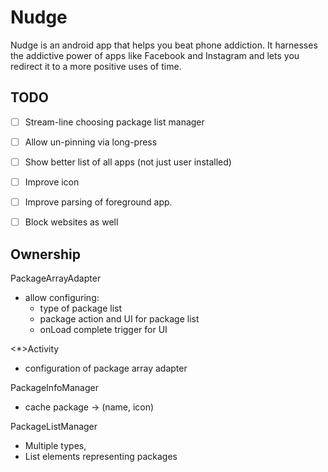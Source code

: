 # Nudge

Nudge is an android app that helps you beat phone addiction. It harnesses the addictive power of
apps like Facebook and Instagram and lets you redirect it to a more positive uses of time.

## TODO

- [ ] Stream-line choosing package list manager
- [ ] Allow un-pinning via long-press
- [ ] Show better list of all apps (not just user installed)
- [ ] Improve icon
- [ ] Improve parsing of foreground app.
- [ ] Block websites as well


## Ownership

PackageArrayAdapter
- allow configuring:
    - type of package list
    - package action and UI for package list
    - onLoad complete trigger for UI

<*>Activity
- configuration of package array adapter

PackageInfoManager
- cache package -> (name, icon)

PackageListManager
- Multiple types,
- List elements representing packages